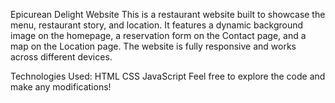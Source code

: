 Epicurean Delight Website
This is a restaurant website built to showcase the menu, restaurant story, and location. It features a dynamic background image on the homepage, a reservation form on the Contact page, and a map on the Location page. The website is fully responsive and works across different devices.

Technologies Used:
HTML
CSS
JavaScript
Feel free to explore the code and make any modifications!

